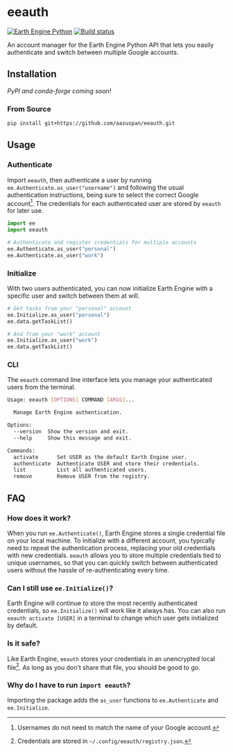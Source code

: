 # eeauth

[![Earth Engine Python](https://img.shields.io/badge/Earth%20Engine%20API-Python-green)](https://developers.google.com/earth-engine/tutorials/community/intro-to-python-api)
[![Build status](https://github.com/aazuspan/eeauth/actions/workflows/ci.yaml/badge.svg)](https://github.com/aazuspan/eeauth/actions/workflows/ci.yaml)

An account manager for the Earth Engine Python API that lets you easily authenticate and switch between multiple Google accounts.

## Installation

*PyPI and conda-forge coming soon!*

### From Source

```bash
pip install git+https://github.com/aazuspan/eeauth.git
```

## Usage

### Authenticate

Import `eeauth`, then authenticate a user by running `ee.Authenticate.as_user("username")` and following the usual authentication instructions, being sure to select the correct Google account[^username]. The credentials for each authenticated user are stored by `eeauth` for later use.

```python
import ee
import eeauth

# Authenticate and register credentials for multiple accounts
ee.Authenticate.as_user("personal")
ee.Authenticate.as_user("work")
```

### Initialize

With two users authenticated, you can now initialize Earth Engine with a specific user and switch between them at will.

```python
# Get tasks from your "personal" account
ee.Initialize.as_user("personal")
ee.data.getTaskList()

# And from your "work" account
ee.Initialize.as_user("work")
ee.data.getTaskList()
```

### CLI

The `eeauth` command line interface lets you manage your authenticated users from the terminal.

```bash
Usage: eeauth [OPTIONS] COMMAND [ARGS]...

  Manage Earth Engine authentication.

Options:
  --version  Show the version and exit.
  --help     Show this message and exit.

Commands:
  activate      Set USER as the default Earth Engine user.
  authenticate  Authenticate USER and store their credentials.
  list          List all authenticated users.
  remove        Remove USER from the registry.
```


## FAQ

### How does it work?

When you run `ee.Authenticate()`, Earth Engine stores a single credential file on your local machine. To initialize with a different account, you typically need to repeat the authentication process, replacing your old credentials with new credentials. `eeauth` allows you to store multiple credentials tied to unique usernames, so that you can quickly switch between authenticated users without the hassle of re-authenticating every time.

### Can I still use `ee.Initialize()`?

Earth Engine will continue to store the most recently authenticated credentials, so `ee.Initialize()` will work like it always has. You can also run `eeauth activate [USER]` in a terminal to change which user gets initialized by default.

### Is it safe?

Like Earth Engine, `eeauth` stores your credentials in an unencrypted local file[^registry]. As long as you don't share that file, you should be good to go.

### Why do I have to run `import eeauth`?

Importing the package adds the `as_user` functions to `ee.Authenticate` and `ee.Initialize`. 

[^registry]: Credentials are stored in `~/.config/eeauth/registry.json`.
[^username]: Usernames do not need to match the name of your Google account.

